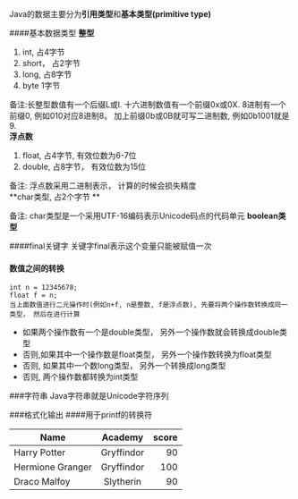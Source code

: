 Java的数据主要分为**引用类型**和**基本类型(primitive type)**

####基本数据类型
**整型**  
1. int, 占4字节
2. short， 占2字节
3. long, 占8字节
4. byte 1字节  

备注:长整型数值有一个后缀L或l. 十六进制数值有一个前缀0x或0X. 8进制有一个前缀0, 例如010对应8进制8。 加上前缀0b或0B就可写二进制数, 例如0b1001就是9.  
**浮点数**
1. float, 占4字节, 有效位数为6-7位
2. double, 占8字节， 有效位数为15位    

备注: 浮点数采用二进制表示， 计算的时候会损失精度  
**char类型, 占2个字节  **
  
备注: char类型是一个采用UTF-16编码表示Unicode码点的代码单元
**boolean类型**

####final关键字
关键字final表示这个变量只能被赋值一次


#### 数值之间的转换
```
int n = 12345678;
float f = n;
当上面数值进行二元操作时(例如n+f, n是整数, f是浮点数), 先要将两个操作数转换成同一类型， 然后在进行计算
```
- 如果两个操作数有一个是double类型， 另外一个操作数就会转换成double类型
- 否则,如果其中一个操作数是float类型， 另外一个操作数转换为float类型
- 否则, 如果其中一个数long类型， 另外一个转换成long类型
- 否则, 两个操作数都转换为int类型

###字符串
Java字符串就是Unicode字符序列

###格式化输出
####用于printf的转换符  

| Name | Academy | score | 
| - | :-: | -: | 
| Harry Potter | Gryffindor| 90 | 
| Hermione Granger | Gryffindor | 100 | 
| Draco Malfoy | Slytherin | 90 |
